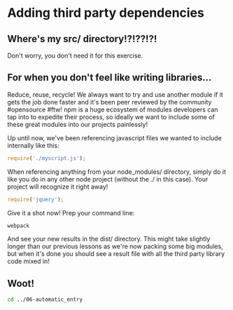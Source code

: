 # Adding third party dependencies

## Where's my src/ directory!?!??!?!

Don't worry, you don't need it for this exercise.

## For when you don't feel like writing libraries...

Reduce, reuse, recycle!  We always want to try and use another module if it gets the job done faster and it's been peer reviewed by the community #opensource #ftw!  npm is a huge ecosystem of modules developers can tap into to expedite their process, so ideally we want to include some of these great modules into our projects painlessly!

Up until now, we've been referencing javascript files we wanted to include internally like this:

```js
require('./myscript.js');
```

When referencing anything from your node_modules/ directory, simply do it like you do in any other node project (without the ./ in this case).  Your project will recognize it right away!

```js
require('jquery');
```

Give it a shot now!  Prep your command line:

```bash
webpack
```

And see your new results in the dist/ directory.  This might take slightly longer than our previous lessons as we're now packing some big modules, but when it's done you should see a result file with all the third party library code mixed in!

## Woot!
```bash
cd ../06-automatic_entry
```
